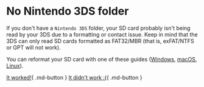 # No Nintendo 3DS folder

If you don't have a `Nintendo 3DS` folder, your SD card probably isn't being read by your 3DS due to a formatting or contact issue. Keep in mind that the 3DS can only read SD cards formatted as FAT32/MBR (that is, exFAT/NTFS or GPT will not work).

You can reformat your SD card with one of these guides ([Windows](https://3ds.hacks.guide/formatting-sd-(windows)), [macOS](https://3ds.hacks.guide/formatting-sd-(mac)), [Linux](https://3ds.hacks.guide/formatting-sd-(linux))).

[It worked!](/troubleshoot/issue/success){ .md-button }
[It didn't work :(](/troubleshoot/issue/failure){ .md-button }